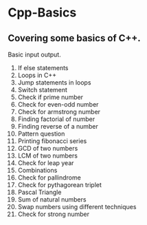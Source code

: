 # Cpp-Basics
Covering some basics of C++.
-----------------------------
Basic input output. 
1. If else statements 
2. Loops in C++
3. Jump statements in loops
4. Switch statement
5. Check if prime number
6. Check for even-odd number
7. Check for armstrong number 
8. Finding factorial of number
9. Finding reverse of a number
10. Pattern question
11. Printing fibonacci series
12. GCD of two numbers
13. LCM of two numbers
14. Check for leap year
15. Combinations
16. Check for pallindrome
17. Check for pythagorean triplet
18. Pascal Triangle
20. Sum of natural numbers
20. Swap numbers using different techniques
21. Check for strong number
